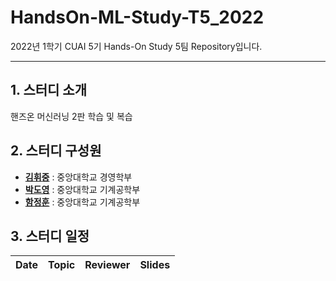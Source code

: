# HandsOn-ML-Study-T5_2022
2022년 1학기 CUAI 5기 Hands-On Study 5팀 Repository입니다.

---
## 1. 스터디 소개
 핸즈온 머신러닝 2판 학습 및 복습

## 2. 스터디 구성원

* [**김휘중**](https://github.com/*) : 중앙대학교 경영학부
* [**박도영**](https://github.com/*) : 중앙대학교 기계공학부
* [**함정훈**](https://github.com/traphoon) : 중앙대학교 기계공학부

## 3. 스터디 일정

|       Date       | Topic | Reviewer | Slides |
|:----------------:|:----------------------------------------:|:----------:|:------:|
